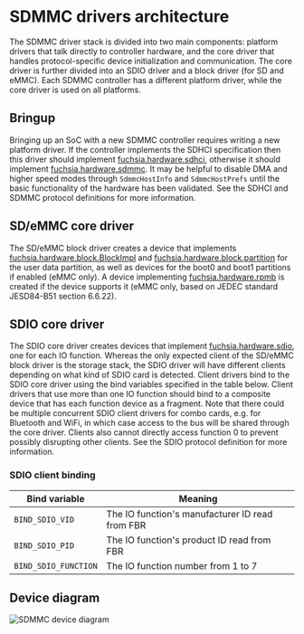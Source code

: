 # SDMMC drivers architecture

The SDMMC driver stack is divided into two main components: platform drivers
that talk directly to controller hardware, and the core driver that handles
protocol-specific device initialization and communication. The core driver is
further divided into an SDIO driver and a block driver (for SD and eMMC). Each
SDMMC controller has a different platform driver, while the core driver is
used on all platforms.

## Bringup

Bringing up an SoC with a new SDMMC controller requires writing a new platform
driver. If the controller implements the SDHCI specification then this driver
should implement
[fuchsia.hardware.sdhci](/sdk/banjo/fuchsia.hardware.sdhci/sdhci.fidl), otherwise it
should implement
[fuchsia.hardware.sdmmc](/sdk/banjo/fuchsia.hardware.sdmmc/sdmmc.banjo). It may be
helpful to disable DMA and higher speed modes through `SdmmcHostInfo` and
`SdmmcHostPrefs` until the basic functionality of the hardware has been
validated. See the SDHCI and SDMMC protocol definitions for more information.

## SD/eMMC core driver

The SD/eMMC block driver creates a device that implements
[fuchsia.hardware.block.BlockImpl](/sdk/banjo/fuchsia.hardware.block/block.fidl) and
[fuchsia.hardware.block.partition](/sdk/banjo/fuchsia.hardware.block.partition/partition.fidl)
for the user data partition, as well as devices for the boot0 and boot1
partitions if enabled (eMMC only). A device implementing
[fuchsia.hardware.rpmb](/sdk/banjo/fuchsia.hardware.rpmb/rpmb.fidl) is created if the
device supports it (eMMC only, based on JEDEC standard JESD84-B51 section 6.6.22).

## SDIO core driver

The SDIO core driver creates devices that implement
[fuchsia.hardware.sdio](/sdk/banjo/fuchsia.hardware.sdio/sdio.banjo), one for
each IO function. Whereas the only expected client of the SD/eMMC block driver
is the storage stack, the SDIO driver will have different clients depending on
what kind of SDIO card is detected. Client drivers bind to the SDIO core driver
using the bind variables specified in the table below. Client drivers that use
more than one IO function should bind to a composite device that has each
function device as a fragment. Note that there could be multiple concurrent SDIO
client drivers for combo cards, e.g. for Bluetooth and WiFi, in which case
access to the bus will be shared through the core driver. Clients also cannot
directly access function 0 to prevent possibly disrupting other clients. See the
SDIO protocol definition for more information.

### SDIO client binding

| Bind variable        | Meaning                                               |
| ---------------------| ------------------------------------------------------|
| `BIND_SDIO_VID`      | The IO function's manufacturer ID read from FBR       |
| `BIND_SDIO_PID`      | The IO function's product ID read from FBR            |
| `BIND_SDIO_FUNCTION` | The IO function number from 1 to 7                    |

## Device diagram

![SDMMC device diagram](images/sdmmc_architecture.png)

